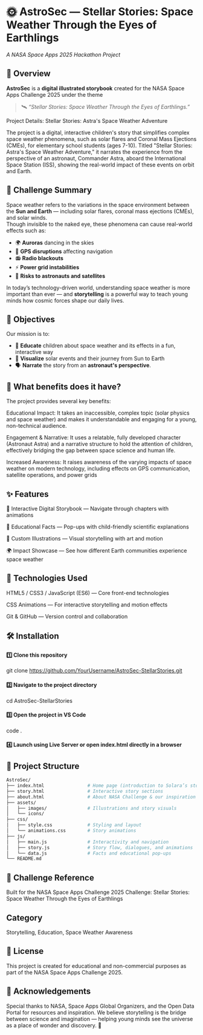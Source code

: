 # 🌞 AstroSec — Stellar Stories: Space Weather Through the Eyes of Earthlings  
*A NASA Space Apps 2025 Hackathon Project*


## 🚀 Overview

**AstroSec** is a **digital illustrated storybook** created for the NASA Space Apps Challenge 2025 under the theme  
> 🛰️ *“Stellar Stories: Space Weather Through the Eyes of Earthlings.”*

Project Details: Stellar Stories: Astra's Space Weather Adventure

The project is a digital, interactive children's story that simplifies complex space weather phenomena, such as solar flares and Coronal Mass Ejections (CMEs), for elementary school students (ages 7-10). Titled "Stellar Stories: Astra's Space Weather Adventure," it narrates the experience from the perspective of an astronaut, Commander Astra, aboard the International Space Station (ISS), showing the real-world impact of these events on orbit and Earth.


## 🌟 Challenge Summary

Space weather refers to the variations in the space environment between the **Sun and Earth** — including solar flares, coronal mass ejections (CMEs), and solar winds.  
Though invisible to the naked eye, these phenomena can cause real-world effects such as:

- 🌍 **Auroras** dancing in the skies  
- 📡 **GPS disruptions** affecting navigation  
- 📻 **Radio blackouts**  
- ⚡ **Power grid instabilities**  
- 🚀 **Risks to astronauts and satellites**

In today’s technology-driven world, understanding space weather is more important than ever — and **storytelling** is a powerful way to teach young minds how cosmic forces shape our daily lives.


## 🎯 Objectives

Our mission is to:
- 🧠 **Educate** children about space weather and its effects in a fun, interactive way  
- 🎨 **Visualize** solar events and their journey from Sun to Earth  
- 🗣️ **Narrate** the story from an **astronaut's perspective**.



## 📖 What benefits does it have?
The project provides several key benefits:

Educational Impact: It takes an inaccessible, complex topic (solar physics and space weather) and makes it understandable and engaging for a young, non-technical audience.

Engagement & Narrative: It uses a relatable, fully developed character (Astronaut Astra) and a narrative structure to hold the attention of children, effectively bridging the gap between space science and human life.

Increased Awareness: It raises awareness of the varying impacts of space weather on modern technology, including effects on GPS communication, satellite operations, and power grids


## ✨ Features

📖 Interactive Digital Storybook — Navigate through chapters with animations

🧭 Educational Facts — Pop-ups with child-friendly scientific explanations

🎨 Custom Illustrations — Visual storytelling with art and motion

🌍 Impact Showcase — See how different Earth communities experience space weather


## 🧰 Technologies Used

HTML5 / CSS3 / JavaScript (ES6) — Core front-end technologies

CSS Animations — For interactive storytelling and motion effects

Git & GitHub — Version control and collaboration


## 🛠️ Installation

#### 1️⃣ Clone this repository
git clone https://github.com/YourUsername/AstroSec-StellarStories.git

#### 2️⃣ Navigate to the project directory
cd AstroSec-StellarStories

#### 3️⃣ Open the project in VS Code
code .

#### 4️⃣ Launch using Live Server or open index.html directly in a browser

## 🧱 Project Structure

```bash
AstroSec/
├── index.html                # Home page (introduction to Solara’s story)
├── story.html                # Interactive story sections
├── about.html                # About NASA Challenge & our inspiration
├── assets/
│   ├── images/               # Illustrations and story visuals
│   └── icons/
├── css/
│   ├── style.css             # Styling and layout
│   └── animations.css        # Story animations
├── js/
│   ├── main.js               # Interactivity and navigation
│   ├── story.js              # Story flow, dialogues, and animations
│   └── data.js               # Facts and educational pop-ups
└── README.md
```

## 🧭 Challenge Reference

Built for the NASA Space Apps Challenge 2025
Challenge: Stellar Stories: Space Weather Through the Eyes of Earthlings

## Category

Storytelling, Education, Space Weather Awareness

## 📄 License

This project is created for educational and non-commercial purposes as part of the NASA Space Apps Challenge 2025.

## 💬 Acknowledgements

Special thanks to NASA, Space Apps Global Organizers, and the Open Data Portal for resources and inspiration.
We believe storytelling is the bridge between science and imagination — helping young minds see the universe as a place of wonder and discovery. 🌌
